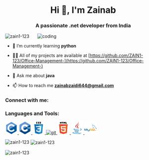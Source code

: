 <h1 align="center">Hi 👋, I'm Zainab</h1>
<h3 align="center">A passionate .net developer from India</h3>


<img align="right" alt="coding" width="400" src="https://media.tenor.com/S59bPkT0pqcAAAAC/programming.gif">

<p align="left"> <img src="https://komarev.com/ghpvc/?username=zain1-123&label=Profile%20views&color=0e75b6&style=flat" alt="zain1-123" /> </p>

- 🌱 I’m currently learning **python**

- 👨‍💻 All of my projects are available at [https://github.com/ZAIN1-123/Office-Management-](https://github.com/ZAIN1-123/Office-Management-)

- 💬 Ask me about **java**

- 📫 How to reach me **zainabzaidi644@gmail.com**

<h3 align="left">Connect with me:</h3>
<p align="left">
</p>

<h3 align="left">Languages and Tools:</h3>
<p align="left"> <a href="https://www.cprogramming.com/" target="_blank" rel="noreferrer"> <img src="https://raw.githubusercontent.com/devicons/devicon/master/icons/c/c-original.svg" alt="c" width="40" height="40"/> </a> <a href="https://www.w3schools.com/cpp/" target="_blank" rel="noreferrer"> <img src="https://raw.githubusercontent.com/devicons/devicon/master/icons/cplusplus/cplusplus-original.svg" alt="cplusplus" width="40" height="40"/> </a> <a href="https://www.w3schools.com/css/" target="_blank" rel="noreferrer"> <img src="https://raw.githubusercontent.com/devicons/devicon/master/icons/css3/css3-original-wordmark.svg" alt="css3" width="40" height="40"/> </a> <a href="https://git-scm.com/" target="_blank" rel="noreferrer"> <img src="https://www.vectorlogo.zone/logos/git-scm/git-scm-icon.svg" alt="git" width="40" height="40"/> </a> <a href="https://www.w3.org/html/" target="_blank" rel="noreferrer"> <img src="https://raw.githubusercontent.com/devicons/devicon/master/icons/html5/html5-original-wordmark.svg" alt="html5" width="40" height="40"/> </a> <a href="https://www.java.com" target="_blank" rel="noreferrer"> <img src="https://raw.githubusercontent.com/devicons/devicon/master/icons/java/java-original.svg" alt="java" width="40" height="40"/> </a> <a href="https://www.mysql.com/" target="_blank" rel="noreferrer"> <img src="https://raw.githubusercontent.com/devicons/devicon/master/icons/mysql/mysql-original-wordmark.svg" alt="mysql" width="40" height="40"/> </a> </p>

<p><img align="left" src="https://github-readme-stats.vercel.app/api/top-langs?username=zain1-123&show_icons=true&locale=en&layout=compact" alt="zain1-123" /></p>

<p>&nbsp;<img align="center" src="https://github-readme-stats.vercel.app/api?username=zain1-123&show_icons=true&locale=en" alt="zain1-123" /></p>

<p><img align="center" src="https://github-readme-streak-stats.herokuapp.com/?user=zain1-123&" alt="zain1-123" /></p>
